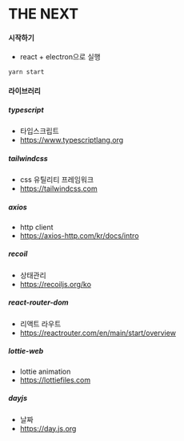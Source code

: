# THE NEXT


#### 시작하기
- react + electron으로 실행
```shell
yarn start
```


#### 라이브러리
##### typescript
- 타입스크립트
- https://www.typescriptlang.org

##### tailwindcss
- css 유틸리티 프레임워크
- https://tailwindcss.com

##### axios
- http client
- https://axios-http.com/kr/docs/intro

##### recoil
- 상태관리
- https://recoiljs.org/ko

##### react-router-dom
- 리액트 라우트
- https://reactrouter.com/en/main/start/overview

##### lottie-web
- lottie animation
- https://lottiefiles.com

##### dayjs
- 날짜
- https://day.js.org